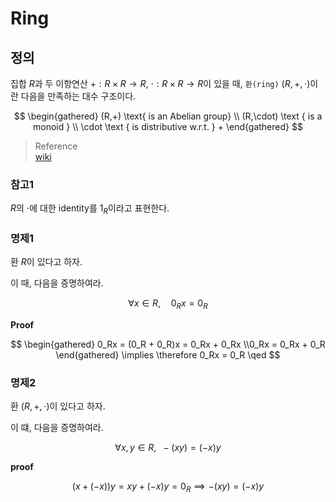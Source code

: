 # Ring
## 정의
집합 $R$과 두 이항연산 $+:R \times R \rightarrow R$, $\cdot : R \times R \rightarrow R$이 있을 때, `환(ring)` $(R,+,\cdot)$이란 다음을 만족하는 대수 구조이다.

$$ \begin{gathered} (R,+) \text{ is an Abelian group} \\ (R,\cdot) \text { is a monoid } \\ \cdot \text { is distributive w.r.t. } + \end{gathered} $$
     
> Reference  
> [wiki](https://en.wikipedia.org/wiki/Ring_(mathematics)#Definition)

### 참고1
$R$의 $\cdot$에 대한 identity를 $1_R$이라고 표현한다.



### 명제1
환 $R$이 있다고 하자.

이 때, 다음을 증명하여라.

$$\forall x \in R, \quad 0_Rx =0_R$$

**Proof**

$$ \begin{gathered} 0_Rx  = (0_R + 0_R)x = 0_Rx + 0_Rx \\0_Rx = 0_Rx + 0_R \end{gathered} \implies \therefore 0_Rx = 0_R \qed $$

### 명제2

환 $(R,+,\cdot)$이 있다고 하자.

이 떄, 다음을 증명하여라.

$$ \forall x,y \in R, \enspace -(xy)=(-x)y$$

**proof**

$$ (x + (-x))y = xy + (-x)y = 0_R \implies -(xy) = (-x)y $$

